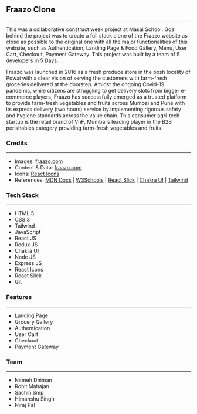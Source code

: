 ## Fraazo Clone

---

<p>
This was a collaborative construct week project at Masai School.
Goal behind the project was to create a full stack clone of the Fraazo website as close as possible to the original one with all the major functionalities of this website, such as  Authentication, Landing Page & Food Gallery, Menu, User Cart, Checkout, Payment Gateway.
This project was built by a team of 5 developers in 5 Days. 
</p>

<!-- [Click Here](https://clone-kfc.netlify.app/ "KFC Clone") to view the deployed website. --->

<p>
Fraazo was launched in 2016 as a fresh produce store in the posh locality of Powai with a clear vision of serving the customers with farm-fresh groceries delivered at the doorstep.
Amidst the ongoing Covid-19 pandemic, while citizens are struggling to get delivery slots from bigger e-commerce players, Fraazo has successfully emerged as a trusted platform to provide farm-fresh vegetables and fruits across Mumbai and Pune with its express delivery (two hours) service by implementing rigorous safety and hygiene standards across the value chain. This consumer agri-tech startup is the retail brand of VnF, Mumbai’s leading player in the B2B perishables category providing farm-fresh vegetables and fruits.
</p>

### Credits

---

- Images: [fraazo.com](https://fraazo.com/)
- Content & Data: [fraazo.com](https://fraazo.com/)
- Icons: [React Icons](https://react-icons.github.io/react-icons/)
- References: [MDN Docs](https://developer.mozilla.org/en-US/) | [W3Schools](https://www.w3schools.com/) | [React Slick](https://react-slick.neostack.com/) | [Chakra UI](https://chakra-ui.com/) | [Tailwind](https://tailwindcss.com/)

### Tech Stack

---

- HTML 5
- CSS 3
- Tailwind
- JavaScript
- React JS
- Redux JS
- Chakra UI
- Node JS
- Express JS
- React Icons
- React Slick
- Git

### Features

---

- Landing Page
- Grocery Gallery
- Authentication
- User Cart
- Checkout
- Payment Gateway

<!-- ### Screenshots
___
![screehshot](https://miro.medium.com/max/1400/1*fu995W5N5M0VbHGlpNJxPQ.jpeg)
<br/>
<br/>
![screehshot2](https://miro.medium.com/max/1400/1*OBk1DWRx516zaSBgJZ7PrA.jpeg)
<br/>
<br/>
![screehshot3](https://miro.medium.com/max/1400/1*WQIFiH_I3wTtJZxBQQOs9w.jpeg)
<br/>
<br/>
![screehshot4](https://miro.medium.com/max/1400/1*zkiNq-T3glOef708whgQaA.jpeg)
<br/>
<br/>
![screehshot5](https://miro.medium.com/max/1400/1*WMqWF6FwCcpr74x9piU_Ug.jpeg)
<br/>
<br/>
![screehshot5](https://miro.medium.com/max/1400/1*N_xfAdo9YiXeeyRjaAWc_w.jpeg) -->

### Team

---

- Nameh Dhiman
- Rohit Mahajan
- Sachin Smp
- Himanshu Singh
- Niraj Pal
